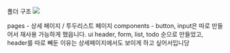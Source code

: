 폴더 구조
![](https://velog.velcdn.com/images/sungho/post/15a852e8-641d-45e1-8269-df9dee2299f1/image.png)

pages - 상세 페이지 / 투두리스트 페이지
components - button, input은 따로 만들어서 재사용 가능하게 했읍니다.
ui header, form, list, todo 순으로 만들었고,
header를 따로 빼둔 이유는 상세페이지에서도 보이게 하고 싶어서입니당

